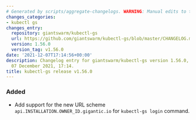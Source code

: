 ```yaml
---
# Generated by scripts/aggregate-changelogs. WARNING: Manual edits to this files will be overwritten.
changes_categories:
- kubectl gs
changes_entry:
  repository: giantswarm/kubectl-gs
  url: https://github.com/giantswarm/kubectl-gs/blob/master/CHANGELOG.md#1560---2021-12-07
  version: 1.56.0
  version_tag: v1.56.0
date: '2021-12-07T17:14:56+00:00'
description: Changelog entry for giantswarm/kubectl-gs version 1.56.0, published on
  07 December 2021, 17:14.
title: kubectl-gs release v1.56.0
---
```


### Added
- Add support for the new URL scheme `api.INSTALLATION.OWNER_ID.gigantic.io` for `kubectl-gs login` command.

